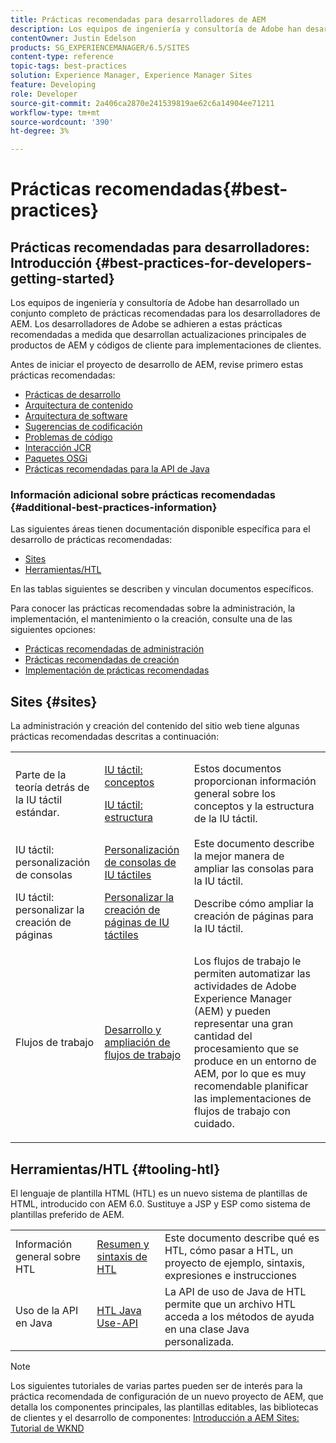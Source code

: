 ```yaml
---
title: Prácticas recomendadas para desarrolladores de AEM
description: Los equipos de ingeniería y consultoría de Adobe han desarrollado un conjunto completo de prácticas recomendadas para los desarrolladores de AEM.
contentOwner: Justin Edelson
products: SG_EXPERIENCEMANAGER/6.5/SITES
content-type: reference
topic-tags: best-practices
solution: Experience Manager, Experience Manager Sites
feature: Developing
role: Developer
source-git-commit: 2a406ca2870e241539819ae62c6a14904ee71211
workflow-type: tm+mt
source-wordcount: '390'
ht-degree: 3%

---
```


# Prácticas recomendadas{#best-practices}

## Prácticas recomendadas para desarrolladores: Introducción {#best-practices-for-developers-getting-started}

Los equipos de ingeniería y consultoría de Adobe han desarrollado un conjunto completo de prácticas recomendadas para los desarrolladores de AEM. Los desarrolladores de Adobe se adhieren a estas prácticas recomendadas a medida que desarrollan actualizaciones principales de productos de AEM y códigos de cliente para implementaciones de clientes.

Antes de iniciar el proyecto de desarrollo de AEM, revise primero estas prácticas recomendadas:

* [Prácticas de desarrollo](/help/sites-developing/development-practices.md)
* [Arquitectura de contenido](/help/sites-developing/content-architecture.md)
* [Arquitectura de software](/help/sites-developing/software-architecture.md)
* [Sugerencias de codificación](/help/sites-developing/coding-tips.md)
* [Problemas de código](/help/sites-developing/code-pitfalls.md)
* [Interacción JCR](/help/sites-developing/jcr-integration.md)
* [Paquetes OSGi](/help/sites-developing/osgi-bundles.md)
* [Prácticas recomendadas para la API de Java](https://experienceleague.adobe.com/docs/experience-manager-learn/foundation/development/understand-java-api-best-practices.html)

### Información adicional sobre prácticas recomendadas {#additional-best-practices-information}

Las siguientes áreas tienen documentación disponible específica para el desarrollo de prácticas recomendadas:

* [Sites](#sites)
* [Herramientas/HTL](#tooling-htl)

En las tablas siguientes se describen y vinculan documentos específicos.

Para conocer las prácticas recomendadas sobre la administración, la implementación, el mantenimiento o la creación, consulte una de las siguientes opciones:

* [Prácticas recomendadas de administración](/help/sites-administering/administer-best-practices.md)
* [Prácticas recomendadas de creación](/help/sites-authoring/best-practices.md)
* [Implementación de prácticas recomendadas](/help/sites-deploying/best-practices.md)

## Sites {#sites}

La administración y creación del contenido del sitio web tiene algunas prácticas recomendadas descritas a continuación:

<table>
 <tbody>
  <tr>
   <td>Parte de la teoría detrás de la IU táctil estándar.</td>
   <td><p><a href="/help/sites-developing/touch-ui-concepts.md">IU táctil: conceptos</a></p> <p><a href="/help/sites-developing/touch-ui-structure.md">IU táctil: estructura</a></p> </td>
   <td>Estos documentos proporcionan información general sobre los conceptos y la estructura de la IU táctil.</td>
  </tr>
  <tr>
   <td>IU táctil: personalización de consolas </td>
   <td><a href="/help/sites-developing/customizing-consoles-touch.md">Personalización de consolas de IU táctiles</a></td>
   <td>Este documento describe la mejor manera de ampliar las consolas para la IU táctil.</td>
  </tr>
  <tr>
   <td>IU táctil: personalizar la creación de páginas</td>
   <td><a href="/help/sites-developing/customizing-page-authoring-touch.md">Personalizar la creación de páginas de IU táctiles</a></td>
   <td>Describe cómo ampliar la creación de páginas para la IU táctil.</td>
  </tr>
  <tr>
   <td>Flujos de trabajo</td>
   <td><a href="/help/sites-developing/workflows-best-practices.md">Desarrollo y ampliación de flujos de trabajo</a></td>
   <td><p>Los flujos de trabajo le permiten automatizar las actividades de Adobe Experience Manager (AEM) y pueden representar una gran cantidad del procesamiento que se produce en un entorno de AEM, por lo que es muy recomendable planificar las implementaciones de flujos de trabajo con cuidado.</p> </td>
  </tr>
 </tbody>
</table>

## Herramientas/HTL {#tooling-htl}

El lenguaje de plantilla HTML (HTL) es un nuevo sistema de plantillas de HTML, introducido con AEM 6.0. Sustituye a JSP y ESP como sistema de plantillas preferido de AEM.

|  |  |  |
|---|---|---|
| Información general sobre HTL | [Resumen y sintaxis de HTL](https://experienceleague.adobe.com/docs/experience-manager-htl/content/overview.html?lang=es) | Este documento describe qué es HTL, cómo pasar a HTL, un proyecto de ejemplo, sintaxis, expresiones e instrucciones |
| Uso de la API en Java | [HTL Java Use-API](https://helpx.adobe.com/experience-manager/htl/using/use-api.html) | La API de uso de Java de HTL permite que un archivo HTL acceda a los métodos de ayuda en una clase Java personalizada. |

>[!NOTE]
>
>Los siguientes tutoriales de varias partes pueden ser de interés para la práctica recomendada de configuración de un nuevo proyecto de AEM, que detalla los componentes principales, las plantillas editables, las bibliotecas de clientes y el desarrollo de componentes:
>[Introducción a AEM Sites: Tutorial de WKND](https://helpx.adobe.com/experience-manager/kt/sites/using/getting-started-wknd-tutorial-develop.html)

